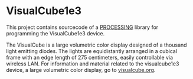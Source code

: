 # VisualCube1e3
This project contains sourcecode of a [PROCESSING](https://processing.org) library for programming the VisualCube1e3 device.

The VisualCube is a large volumetric color display designed of a thousand light emitting diodes. The lights are equidistantly arranged in a cubical frame with an edge length of 275 centimeters, easily controllable via wireless LAN. For information and material related to the visualcube1e3 device, a large volumetric color display, go to [visualcube.org](httpo://www.visualcube.org).

